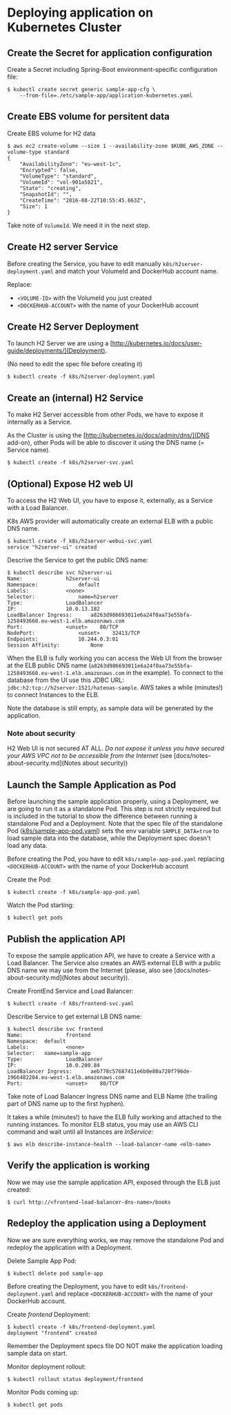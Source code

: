 # Deploying application on Kubernetes Cluster

## Create the Secret for application configuration

Create a Secret including Spring-Boot environment-specific configuration file:
```
$ kubectl create secret generic sample-app-cfg \
    --from-file=./etc/sample-app/application-kubernetes.yaml
```
## Create EBS volume for persitent data

Create EBS volume for H2 data
```
$ aws ec2 create-volume --size 1 --availability-zone $KUBE_AWS_ZONE --volume-type standard
{
    "AvailabilityZone": "eu-west-1c",
    "Encrypted": false,
    "VolumeType": "standard",
    "VolumeId": "vol-901a5821",
    "State": "creating",
    "SnapshotId": "",
    "CreateTime": "2016-08-22T10:55:45.663Z",
    "Size": 1
}
```

Take note of `VolumeId`. We need it in the next step.

## Create H2 server Service

Before creating the Service, you have to edit manually `k8s/h2server-deployment.yaml` and match your VolumeId and DockerHub account name.

Replace:
- `<VOLUME-ID>` with the VolumeId you just created
- `<DOCKERHUB-ACCOUNT>` with the name of your DockerHub account

## Create H2 Server Deployment

To launch H2 Server we are using a [http://kubernetes.io/docs/user-guide/deployments/](Deployment).

(No need to edit the spec file before creating it)
```
$ kubectl create -f k8s/h2server-deployment.yaml
```

## Create an (internal) H2 Service

To make H2 Server accessible from other Pods, we have to expose it internally as a Service.

As the Cluster is using the [http://kubernetes.io/docs/admin/dns/](DNS add-on), other Pods will be able to discover it using the DNS name (= Service name).

```
$ kubectl create -f k8s/h2server-svc.yaml
```

## (Optional) Expose H2 web UI

To access the H2 Web UI, you have to expose it, externally, as a Service with a Load Balancer.

K8s AWS provider will automatically create an external ELB with a public DNS name.

```
$ kubectl create -f k8s/h2server-webui-svc.yaml
service "h2server-ui" created
```

Descrive the Service to get the public DNS name:
```
$ kubectl describe svc h2server-ui
Name:              h2server-ui
Namespace:             default
Labels:            <none>
Selector:              name=h2server
Type:              LoadBalancer
IP:                10.0.13.182
LoadBalancer Ingress:      a8263d986693011e6a24f0aa73e55bfa-1258493660.eu-west-1.elb.amazonaws.com
Port:              <unset>    80/TCP
NodePort:              <unset>    32413/TCP
Endpoints:             10.244.0.3:81
Session Affinity:          None
```

When the ELB is fully working you can access the Web UI from the browser at the ELB public DNS name (`a8263d986693011e6a24f0aa73e55bfa-1258493660.eu-west-1.elb.amazonaws.com` in the example). To connect to the database from the UI use this JDBC URL: `jdbc:h2:tcp://h2server:1521/hateoas-sample`. AWS takes a while (minutes!) to connect Instances to the ELB.

Note the database is still empty, as sample data will be generated by the application.

### Note about security

H2 Web UI is not secured AT ALL. *Do not expose it unless you have secured your AWS VPC not to be accessible from the Internet* (see [docs/notes-about-security.md](Notes about security))


## Launch the Sample Application as Pod

Before launching the sample application properly, using a Deployment, we are going to run it as a standalone Pod. This step is not strictly required but is included in the tutorial to show the difference between running a standalone Pod and a Deployment. Note that the spec file of the standalone Pod ([k8s/sample-app-pod.yaml](sample-app-pod.yaml)) sets the env variable `SAMPLE_DATA=true` to load sample data into the database, while the Deployment spec doesn't load any data.

Before creating the Pod, you have to edit `k8s/sample-app-pod.yaml` replacing `<DOCKERHUB-ACCOUNT>` with the name of your DockerHub account

Create the Pod:
```
$ kubectl create -f k8s/sample-app-pod.yaml
```

Watch the Pod starting:
```
$ kubectl get pods
```


## Publish the application API

To expose the sample application API, we have to create a Service with a Load Balancer. The Service also creates an AWS external ELB with a public DNS name we may use from the Internet (please, also see [docs/notes-about-security.md](Notes about security)).

Create FrontEnd Service and Load Balancer:
```
$ kubectl create -f k8s/frontend-svc.yaml
```

Describe Service to get external LB DNS name:
```
$ kubectl describe svc frontend
Name:              frontend
Namespace:  default
Labels:            <none>
Selector:   name=sample-app
Type:              LoadBalancer
IP:                10.0.200.84
LoadBalancer Ingress:      aeb778c57687411e6b0e80a720f796de-1966482204.eu-west-1.elb.amazonaws.com
Port:              <unset>    80/TCP
```

Take note of Load Balancer Ingress DNS name and ELB Name (the trailing part of DNS name up to the first hyphen).

It takes a while (minutes!) to have the ELB fully working and attached to the running instances. To monitor ELB status, you may use an AWS CLI command and wait until all Instances are *InService*:
```
$ aws elb describe-instance-health --load-balancer-name <elb-name>
```

## Verify the application is working

Now we may use the sample application API, exposed through the ELB just created:
```
$ curl http://<frontend-load-balancer-dns-name>/books
```


## Redeploy the application using a Deployment

Now we are sure everything works, we may remove the standalone Pod and redeploy the application with a Deployment.

Delete Sample App Pod:
```
$ kubectl delete pod sample-app
```

Before creating the Deployment, you have to edit `k8s/frontend-deployment.yaml` and replace `<DOCKERHUB-ACCOUNT>` with the name of your DockerHub account.

Create *frontend* Deployment:
```
$ kubectl create -f k8s/frontend-deployment.yaml
deployment "frontend" created
```

Remember the Deployment specs file DO NOT make the application loading sample data on start.

Monitor deployment rollout:
```
$ kubectl rollout status deployment/frontend
```

Monitor Pods coming up:
```
$ kubectl get pods
```
